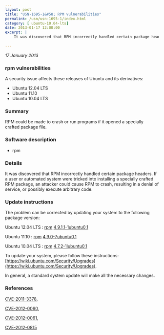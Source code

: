 ```yaml
---
layout: post
title: "USN-1695-1&#58; RPM vulnerabilities"
permalink: /usn/usn-1695-1/index.html
category: [ ubuntu-10.04-lts]
date: 2013-01-17 12:00:00
excerpt: |
    It was discovered that RPM incorrectly handled certain package headers. If a user or automated system were tricked into installing a specially crafted RPM package, an attacker could cause RPM to crash, resulting in a denial of service, or possibly execute arbitrary code. 
    
--- 
```

 
 

*17 January 2013*

### rpm vulnerabilities

A security issue affects these releases of Ubuntu and its derivatives:

* Ubuntu 12.04 LTS
* Ubuntu 11.10
* Ubuntu 10.04 LTS

### Summary

RPM could be made to crash or run programs if it opened a specially crafted package file.

### Software description

* rpm 

### Details

It was discovered that RPM incorrectly handled certain package headers. If a user or automated system were tricked into installing a specially crafted RPM package, an attacker could cause RPM to crash, resulting in a denial of service, or possibly execute arbitrary code. 

### Update instructions

The problem can be corrected by updating your system to the following package version:

Ubuntu 12.04 LTS
 : [rpm](https://launchpad.net/ubuntu/+source/rpm) <span> [4.9.1.1-1ubuntu0.1](https://launchpad.net/ubuntu/+source/rpm/4.9.1.1-1ubuntu0.1) </span> 

Ubuntu 11.10
 : [rpm](https://launchpad.net/ubuntu/+source/rpm) <span> [4.9.0-7ubuntu0.1](https://launchpad.net/ubuntu/+source/rpm/4.9.0-7ubuntu0.1) </span> 

Ubuntu 10.04 LTS
 : [rpm](https://launchpad.net/ubuntu/+source/rpm) <span> [4.7.2-1lubuntu0.1](https://launchpad.net/ubuntu/+source/rpm/4.7.2-1lubuntu0.1) </span> 

To update your system, please follow these instructions: [https://wiki.ubuntu.com/Security/Upgrades](https://wiki.ubuntu.com/Security/Upgrades).

In general, a standard system update will make all the necessary changes. 

### References

 
 [CVE-2011-3378](http://people.ubuntu.com/~ubuntu-security/cve/CVE-2011-3378), 

 [CVE-2012-0060](http://people.ubuntu.com/~ubuntu-security/cve/CVE-2012-0060), 

 [CVE-2012-0061](http://people.ubuntu.com/~ubuntu-security/cve/CVE-2012-0061), 

 [CVE-2012-0815](http://people.ubuntu.com/~ubuntu-security/cve/CVE-2012-0815)
 


